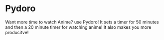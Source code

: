 # Pydoro
Want more time to watch Anime? use Pydoro!
It sets a timer for 50 minutes and then a 20 minute timer for watching anime!
It also makes you more producitve!
